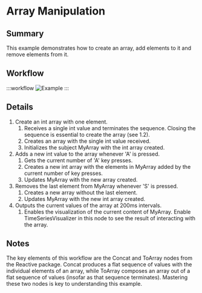 # Array Manipulation

## Summary
This example demonstrates how to create an array, add elements to it and remove elements from it. 

## Workflow
:::workflow
![Example](~/workflows/BonsaiExamples/DataTypes/ArrayManipulation/ArrayManipulation.bonsai)
:::

## Details
1. Create an int array with one element.
    1. Receives a single int value and terminates the sequence. Closing the sequence is essential to create the array (see 1.2). 
    2. Creates an array with the single int value received.
    3. Initializes the subject MyArray with the int array created.
2. Adds a new int value to the array whenever 'A' is pressed.
    1. Gets the current number of 'A' key presses.
    2. Creates a new int array with the elements in MyArray added by the current number of key presses.
    3. Updates MyArray with the new array created.
3. Removes the last element from MyArray whenever 'S' is pressed.
    1. Creates a new array without the last element.
    2. Updates MyArray with the new int array created.
4. Outputs the current values of the array at 200ms intervals.
    1. Enables the visualization of the current content of MyArray. Enable TimeSeriesVisualizer in this node to see the result of interacting with the array.


## Notes
The key elements of this workflow are the Concat and ToArray nodes from the Reactive package. Concat produces a flat sequence of values with the individual elements of an array, while ToArray composes an array out of a flat sequence of values (insofar as that sequence terminates). Mastering these two nodes is key to understanding this example.
